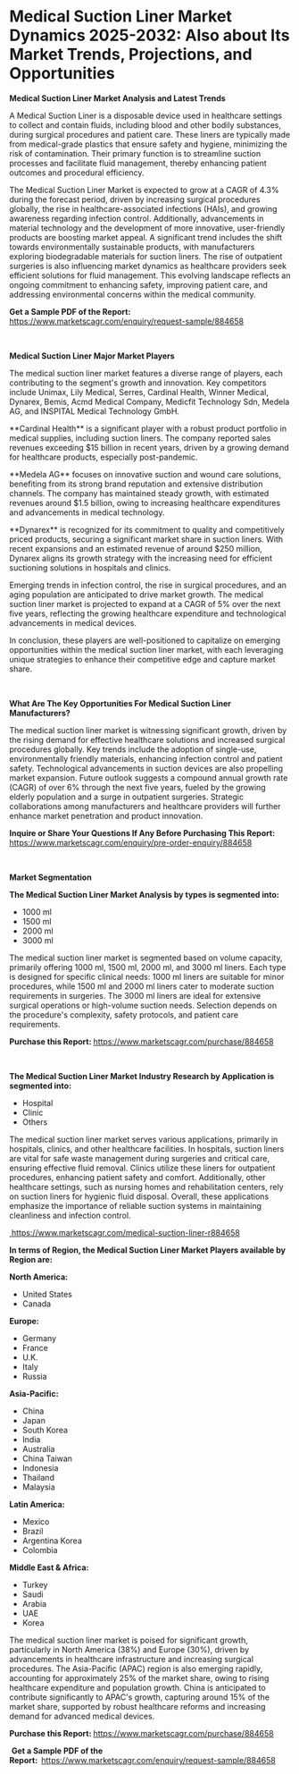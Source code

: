 <p><h1>Medical Suction Liner Market Dynamics 2025-2032: Also about Its Market Trends, Projections, and Opportunities</h1></p><p><strong>Medical Suction Liner Market Analysis and Latest Trends</strong></p>
<p><p>A Medical Suction Liner is a disposable device used in healthcare settings to collect and contain fluids, including blood and other bodily substances, during surgical procedures and patient care. These liners are typically made from medical-grade plastics that ensure safety and hygiene, minimizing the risk of contamination. Their primary function is to streamline suction processes and facilitate fluid management, thereby enhancing patient outcomes and procedural efficiency.</p><p>The Medical Suction Liner Market is expected to grow at a CAGR of 4.3% during the forecast period, driven by increasing surgical procedures globally, the rise in healthcare-associated infections (HAIs), and growing awareness regarding infection control. Additionally, advancements in material technology and the development of more innovative, user-friendly products are boosting market appeal. A significant trend includes the shift towards environmentally sustainable products, with manufacturers exploring biodegradable materials for suction liners. The rise of outpatient surgeries is also influencing market dynamics as healthcare providers seek efficient solutions for fluid management. This evolving landscape reflects an ongoing commitment to enhancing safety, improving patient care, and addressing environmental concerns within the medical community.</p></p>
<p><strong>Get a Sample PDF of the Report:&nbsp;</strong> <a href="https://www.marketscagr.com/enquiry/request-sample/884658?utm_campaign=3222&utm_medium=2&utm_source=Github&utm_content=ia&utm_term=14042025&utm_id=medical-suction-liner">https://www.marketscagr.com/enquiry/request-sample/884658</a></p>
<p>&nbsp;</p>
<p><strong>Medical Suction Liner Major Market Players</strong></p>
<p><p>The medical suction liner market features a diverse range of players, each contributing to the segment's growth and innovation. Key competitors include Unimax, Lily Medical, Serres, Cardinal Health, Winner Medical, Dynarex, Bemis, Acmd Medical Company, Medicfit Technology Sdn, Medela AG, and INSPITAL Medical Technology GmbH.</p><p>**Cardinal Health** is a significant player with a robust product portfolio in medical supplies, including suction liners. The company reported sales revenues exceeding $15 billion in recent years, driven by a growing demand for healthcare products, especially post-pandemic.</p><p>**Medela AG** focuses on innovative suction and wound care solutions, benefiting from its strong brand reputation and extensive distribution channels. The company has maintained steady growth, with estimated revenues around $1.5 billion, owing to increasing healthcare expenditures and advancements in medical technology.</p><p>**Dynarex** is recognized for its commitment to quality and competitively priced products, securing a significant market share in suction liners. With recent expansions and an estimated revenue of around $250 million, Dynarex aligns its growth strategy with the increasing need for efficient suctioning solutions in hospitals and clinics.</p><p>Emerging trends in infection control, the rise in surgical procedures, and an aging population are anticipated to drive market growth. The medical suction liner market is projected to expand at a CAGR of 5% over the next five years, reflecting the growing healthcare expenditure and technological advancements in medical devices.</p><p>In conclusion, these players are well-positioned to capitalize on emerging opportunities within the medical suction liner market, with each leveraging unique strategies to enhance their competitive edge and capture market share.</p></p>
<p>&nbsp;</p>
<p><strong>What Are The Key Opportunities For Medical Suction Liner Manufacturers?</strong></p>
<p><p>The medical suction liner market is witnessing significant growth, driven by the rising demand for effective healthcare solutions and increased surgical procedures globally. Key trends include the adoption of single-use, environmentally friendly materials, enhancing infection control and patient safety. Technological advancements in suction devices are also propelling market expansion. Future outlook suggests a compound annual growth rate (CAGR) of over 6% through the next five years, fueled by the growing elderly population and a surge in outpatient surgeries. Strategic collaborations among manufacturers and healthcare providers will further enhance market penetration and product innovation.</p></p>
<p><strong>Inquire or Share Your Questions If Any Before Purchasing This Report:</strong> <a href="https://www.marketscagr.com/enquiry/pre-order-enquiry/884658?utm_campaign=3222&utm_medium=2&utm_source=Github&utm_content=ia&utm_term=14042025&utm_id=medical-suction-liner">https://www.marketscagr.com/enquiry/pre-order-enquiry/884658</a></p>
<p>&nbsp;</p>
<p><strong>Market Segmentation</strong></p>
<p><strong>The Medical Suction Liner Market Analysis by types is segmented into:</strong></p>
<p><ul><li>1000 ml</li><li>1500 ml</li><li>2000 ml</li><li>3000 ml</li></ul></p>
<p><p>The medical suction liner market is segmented based on volume capacity, primarily offering 1000 ml, 1500 ml, 2000 ml, and 3000 ml liners. Each type is designed for specific clinical needs: 1000 ml liners are suitable for minor procedures, while 1500 ml and 2000 ml liners cater to moderate suction requirements in surgeries. The 3000 ml liners are ideal for extensive surgical operations or high-volume suction needs. Selection depends on the procedure's complexity, safety protocols, and patient care requirements.</p></p>
<p><strong>Purchase this Report:&nbsp;</strong><a href="https://www.marketscagr.com/purchase/884658?utm_campaign=3222&utm_medium=2&utm_source=Github&utm_content=ia&utm_term=14042025&utm_id=medical-suction-liner">https://www.marketscagr.com/purchase/884658</a></p>
<p>&nbsp;</p>
<p><strong>The Medical Suction Liner Market Industry Research by Application is segmented into:</strong></p>
<p><ul><li>Hospital</li><li>Clinic</li><li>Others</li></ul></p>
<p><p>The medical suction liner market serves various applications, primarily in hospitals, clinics, and other healthcare facilities. In hospitals, suction liners are vital for safe waste management during surgeries and critical care, ensuring effective fluid removal. Clinics utilize these liners for outpatient procedures, enhancing patient safety and comfort. Additionally, other healthcare settings, such as nursing homes and rehabilitation centers, rely on suction liners for hygienic fluid disposal. Overall, these applications emphasize the importance of reliable suction systems in maintaining cleanliness and infection control.</p></p>
<p><a href="https://www.marketscagr.com/medical-suction-liner-r884658?utm_campaign=3222&utm_medium=2&utm_source=Github&utm_content=ia&utm_term=14042025&utm_id=medical-suction-liner">&nbsp;https://www.marketscagr.com/medical-suction-liner-r884658</a></p>
<p><strong>In terms of Region, the Medical Suction Liner Market Players available by Region are:</strong></p>
<p>
    <p> <strong> North America: </strong>
        <ul>
            <li>United States</li>
            <li>Canada</li>
        </ul>
        </p> 
    <p> <strong> Europe: </strong>
        <ul>
            <li>Germany</li>
            <li>France</li>
            <li>U.K.</li>
            <li>Italy</li>
            <li>Russia</li>
        </ul>
        </p> 
    <p> <strong> Asia-Pacific: </strong>
        <ul>
            <li>China</li>
            <li>Japan</li>
            <li>South Korea</li>
            <li>India</li>
            <li>Australia</li>
            <li>China Taiwan</li>
            <li>Indonesia</li>
            <li>Thailand</li>
            <li>Malaysia</li>
        </ul>
        </p> 
    <p> <strong> Latin America: </strong>
        <ul>
            <li>Mexico</li>
            <li>Brazil</li>
            <li>Argentina Korea</li>
            <li>Colombia</li>
        </ul>
        </p> 
    <p> <strong> Middle East & Africa: </strong>
        <ul>
            <li>Turkey</li>
            <li>Saudi</li>
            <li>Arabia</li>
            <li>UAE</li>
            <li>Korea</li>
        </ul>
    </p>
    </p>
<p><p>The medical suction liner market is poised for significant growth, particularly in North America (38%) and Europe (30%), driven by advancements in healthcare infrastructure and increasing surgical procedures. The Asia-Pacific (APAC) region is also emerging rapidly, accounting for approximately 25% of the market share, owing to rising healthcare expenditure and population growth. China is anticipated to contribute significantly to APAC's growth, capturing around 15% of the market share, supported by robust healthcare reforms and increasing demand for advanced medical devices.</p></p>
<p><strong>Purchase this Report: </strong><a href="https://www.marketscagr.com/purchase/884658?utm_campaign=3222&utm_medium=2&utm_source=Github&utm_content=ia&utm_term=14042025&utm_id=medical-suction-liner">https://www.marketscagr.com/purchase/884658</a></p>
<p>&nbsp;<strong>Get a Sample PDF of the Report:&nbsp;&nbsp;</strong><a href="https://www.marketscagr.com/enquiry/request-sample/884658?utm_campaign=3222&utm_medium=2&utm_source=Github&utm_content=ia&utm_term=14042025&utm_id=medical-suction-liner">https://www.marketscagr.com/enquiry/request-sample/884658</a></p>
<p><strong></strong></p>
<p><p></p><p></p><p></p></p>